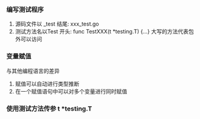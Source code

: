 ### 编写测试程序
1. 源码文件以 _test 结尾: xxx_test.go
2. 测试方法名以Test 开头: func TestXXX(t *testing.T) {...}
大写的方法代表包外可以访问
### 变量赋值
与其他编程语言的差异
1. 赋值可以自动进行类型推断
2. 在一个赋值语句中可以对多个变量进行同时赋值
### 使用测试方法传参 t *testing.T